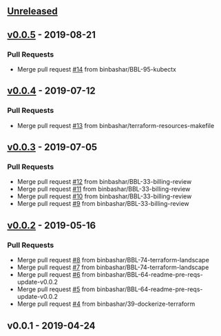 <a name="unreleased"></a>
## [Unreleased]


<a name="v0.0.5"></a>
## [v0.0.5] - 2019-08-21
### Pull Requests
- Merge pull request [#14](https://github.com/binbashar/public-docker-images/issues/14) from binbashar/BBL-95-kubectx


<a name="v0.0.4"></a>
## [v0.0.4] - 2019-07-12
### Pull Requests
- Merge pull request [#13](https://github.com/binbashar/public-docker-images/issues/13) from binbashar/terraform-resources-makefile


<a name="v0.0.3"></a>
## [v0.0.3] - 2019-07-05
### Pull Requests
- Merge pull request [#12](https://github.com/binbashar/public-docker-images/issues/12) from binbashar/BBL-33-billing-review
- Merge pull request [#11](https://github.com/binbashar/public-docker-images/issues/11) from binbashar/BBL-33-billing-review
- Merge pull request [#10](https://github.com/binbashar/public-docker-images/issues/10) from binbashar/BBL-33-billing-review
- Merge pull request [#9](https://github.com/binbashar/public-docker-images/issues/9) from binbashar/BBL-33-billing-review


<a name="v0.0.2"></a>
## [v0.0.2] - 2019-05-16
### Pull Requests
- Merge pull request [#8](https://github.com/binbashar/public-docker-images/issues/8) from binbashar/BBL-74-terraform-landscape
- Merge pull request [#7](https://github.com/binbashar/public-docker-images/issues/7) from binbashar/BBL-74-terraform-landscape
- Merge pull request [#6](https://github.com/binbashar/public-docker-images/issues/6) from binbashar/BBL-64-readme-pre-reqs-update-v0.0.2
- Merge pull request [#5](https://github.com/binbashar/public-docker-images/issues/5) from binbashar/BBL-64-readme-pre-reqs-update-v0.0.2
- Merge pull request [#4](https://github.com/binbashar/public-docker-images/issues/4) from binbashar/39-dockerize-terraform


<a name="v0.0.1"></a>
## v0.0.1 - 2019-04-24

[Unreleased]: https://github.com/binbashar/public-docker-images/compare/v0.0.5...HEAD
[v0.0.5]: https://github.com/binbashar/public-docker-images/compare/v0.0.4...v0.0.5
[v0.0.4]: https://github.com/binbashar/public-docker-images/compare/v0.0.3...v0.0.4
[v0.0.3]: https://github.com/binbashar/public-docker-images/compare/v0.0.2...v0.0.3
[v0.0.2]: https://github.com/binbashar/public-docker-images/compare/v0.0.1...v0.0.2
